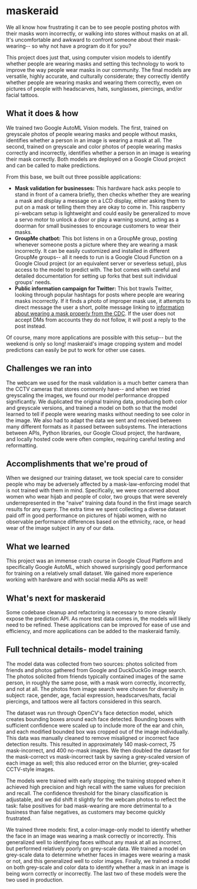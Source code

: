 
# maskeraid

We all know how frustrating it can be to see people posting photos with their masks worn incorrectly, or walking into stores without masks on at all. It's uncomfortable and awkward to confront someone about their mask-wearing-- so why not have a program do it for you?

This project does just that, using computer vision models to identify whether people are wearing masks and setting this technology to work to improve the way people wear masks in our community. The final models are versatile, highly accurate, and culturally considerate; they correctly identify whether people are wearing masks and wearing them correctly, even on pictures of people with headscarves, hats, sunglasses, piercings, and/or facial tattoos. 

## What it does & how
We trained two Google AutoML Vision models. The first, trained on greyscale photos of people wearing masks and people without masks, identifies whether a person in an image is wearing a mask at all. The second, trained on greyscale and color photos of people wearing masks correctly and incorrectly, identifies whether a person in an image is wearing their mask correctly. Both models are deployed on a Google Cloud project and can be called to make predictions.

From this base, we built out three possible applications:
* **Mask validation for businesses:** This hardware hack asks people to stand in front of a camera briefly, then checks whether they are wearing a mask and display a message on a LCD display, either asking them to put on a mask or telling them they are okay to come in. This raspberry pi-webcam setup is lightweight and could easily be generalized to move a servo motor to unlock a door or play a warning sound, acting as a doorman for small businesses to encourage customers to wear their masks.
* **GroupMe chatbot:** This bot listens in on a GroupMe group, posting whenever someone posts a picture where they are wearing a mask incorrectly. It can be easily customized and installed in different GroupMe groups-- all it needs to run is a Google Cloud Function on a Google Cloud project (or an equivalent server or severless setup), plus access to the model to predict with. The bot comes with careful and detailed documentation for setting up forks that best suit individual groups' needs.
* **Public information campaign for Twitter:** This bot trawls Twitter, looking through popular hashtags for posts where people are wearing masks incorrectly. If it finds a photo of improper mask use, it attempts to direct message the user a short, polite message linking to [information about wearing a mask properly from the CDC](https://www.cdc.gov/coronavirus/2019-ncov/prevent-getting-sick/how-to-wear-cloth-face-coverings.html).  If the user does not accept DMs from accounts they do not follow, it will post a reply to the post instead.

Of course, many more applications are possible with this setup-- but the weekend is only so long! maskeraid's  image cropping system and model predictions can easily be put to work for other use cases. 

## Challenges we ran into
The webcam we used for the mask validation is a much better camera than the CCTV cameras that stores commonly have-- and when we tried greyscaling the images, we found our model performance dropped significantly. We duplicated the original training data, producing both color and greyscale versions, and trained a model on both so that the model learned to tell if people were wearing masks without needing to see color in the image.
We also had to adapt the data we sent and received between many different formats as it passed between subsystems. The interactions between APIs, Python libraries, our Google Cloud project, the hardware, and locally hosted code were often complex, requiring careful testing and reformatting.

## Accomplishments that we're proud of
When we designed our training dataset, we took special care to consider people who may be adversely affected by a mask-law-enforcing model that is not trained with them in mind. Specifically, we were concerned about women who wear hijab and people of color, two groups that were severely underrepresented in the "naive" training data found in the first image search results for any query. The extra time we spent collecting a diverse dataset paid off in good performance on pictures of hijabi women, with no observable performance differences based on the ethnicity, race, or head wear of the image subject in any of our data.

## What we learned
This project was an immense crash course in Google Cloud Platform and specifically Google AutoML, which showed surprisingly good performance for training on a relatively small dataset. We gained more experience working with hardware and with social media APIs as well!

## What's next for maskeraid
Some codebase cleanup and refactoring is necessary to more cleanly expose the prediction API. As more test data comes in, the models will likely need to be refined. These applications can be improved for ease of use and efficiency, and more applications can be added to the maskeraid family.

## Full technical details- model training
The model data was collected from two sources: photos solicited from friends and photos gathered from Google and DuckDuckGo image search. The photos solicited from friends typically contained images of the same person, in roughly the same pose, with a mask worn correctly, incorrectly, and not at all. The photos from image search were chosen for diversity in subject: race, gender, age, facial expression, headscarves/hats, facial piercings, and tattoos were all factors considered in this search. 

The dataset was run through OpenCV's face detection model, which creates bounding boxes around each face detected. Bounding boxes with sufficient confidence were scaled up to include more of the ear and chin, and each modified bounded box was cropped out of the image individually. This data was manually cleaned to remove misaligned or incorrect face detection results. This resulted in approximately 140 mask-correct, 75 mask-incorrect, and 400 no-mask images. We then doubled the dataset for the mask-correct vs mask-incorrect task by saving a grey-scaled version of each image as well; this also reduced error on the blurrier, grey-scaled CCTV-style images.

The models were trained with early stopping; the training stopped when it achieved high precision and high recall with the same values for precision and recall. The confidence threshold for the binary classification is adjustable, and we did shift it slightly for the webcam photos to reflect the task: false positives for bad mask-wearing are more detrimental to a business than false negatives, as customers may become quickly frustrated.

We trained three models: first, a color-image-only model to identify whether the face in an image was wearing a mask correctly or incorrectly. This generalized well to identifying faces without any mask at all as incorrect, but performed relatively poorly on grey-scale data. We trained a model on grey-scale data to determine whether faces in images were wearing a mask or not, and this generalized well to color images. Finally, we trained a model on both grey-scale and color data to identify whether a mask in an image is being worn correctly or incorrectly. The last two of these models were the two used in production.

